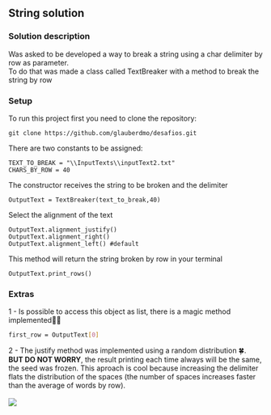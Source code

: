 ## String solution

### Solution description
Was asked to be developed a way to break a string using a char delimiter by row as parameter.</br>
To do that was made a class called TextBreaker with a method to break the string by row
	
### Setup
To run this project first you need to clone the repository:
```
git clone https://github.com/glauberdmo/desafios.git   
```
There are two constants to be assigned:
```
TEXT_TO_BREAK = "\\InputTexts\\inputText2.txt"
CHARS_BY_ROW = 40   
```

The constructor receives the string to be broken and the delimiter
```
OutputText = TextBreaker(text_to_break,40)    
```

Select the alignment of the text
```
OutputText.alignment_justify() 
OutputText.alignment_right()
OutputText.alignment_left() #default
```   

This method will return the string broken by row in your terminal
```
OutputText.print_rows()
```


### Extras

1 - Is possible to access this object as list, there is a magic method implemented🧙‍♂️

```Bash
first_row = OutputText[0]
```

2 - The justify method was implemented using a random distribution 🍀.</br>
<b>BUT DO NOT WORRY</b>, the result printing each time always will be the same, the seed was frozen.
This aproach is cool because increasing the delimiter flats the distribution of the spaces (the number of spaces increases faster than the average of words by row).</br></br>
![](https://memegenerator.net/img/instances/50042869.jpg)
